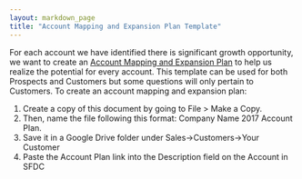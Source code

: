 ```yaml
---
layout: markdown_page
title: "Account Mapping and Expansion Plan Template"
---
```


For each account we have identified there is significant growth opportunity, we want to create an [Account Mapping and Expansion Plan](https://docs.google.com/presentation/d/1yQ6W7I30I4gW5Vi-TURIz8ZxnmL88uksCl0u9oyRrew/edit#slide=id.g1d0d9137b6_2_38) to help us realize the potential for every account.
This template can be used for both Prospects and Customers but some questions will only pertain to Customers.
To create an account mapping and expansion plan:

1. Create a copy of this document by going to File > Make a Copy.
2. Then, name the file following this format: Company Name 2017 Account Plan.
3. Save it in a Google Drive folder under Sales->Customers->Your Customer
4. Paste the Account Plan link into the Description field on the Account in SFDC
